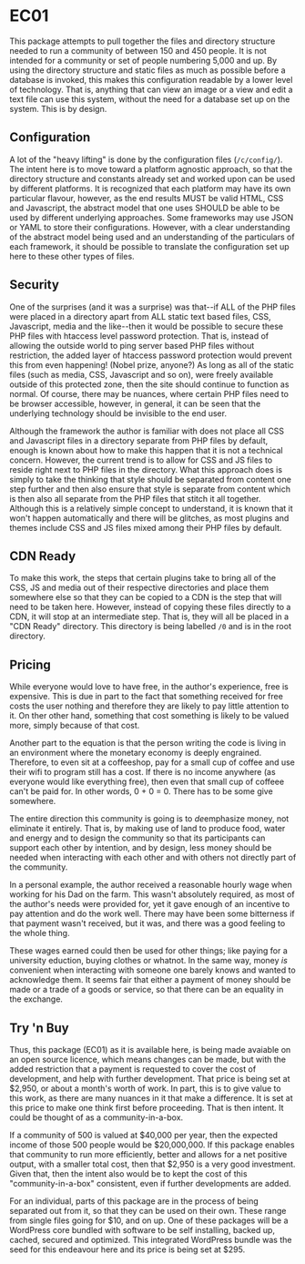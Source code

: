 # EC01

This package attempts to pull together the files and directory structure needed to run a community of between 150 and 450 people. It is not intended for a community or set of people numbering 5,000 and up. By using the directory structure and static files as much as possible before a database is invoked, this makes this configuration readable by a lower level of technology. That is, anything that can view an image or a view and edit a text file can use this system, without the need for a database set up on the system. This is by design.

## Configuration

A lot of the "heavy lifting" is done by the configuration files (`/c/config/`). The intent here is to move toward a platform agnostic approach, so that the directory structure and constants already set and worked upon can be used by different platforms. It is recognized that each platform may have its own particular flavour, however, as the end results MUST be valid HTML, CSS and Javascript, the abstract model that one uses SHOULD be able to be used by different underlying approaches. Some frameworks may use JSON or YAML to store their configurations. However, with a clear understanding of the abstract model being used and an understanding of the particulars of each framework, it should be possible to translate the configuration set up here to these other types of files.

## Security

One of the surprises (and it was a surprise) was that--if ALL of the PHP files were placed in a directory apart from ALL static text based files, CSS, Javascript, media and the like--then it would be possible to secure these PHP files with htaccess level password protection. That is, instead of allowing the outside world to ping server based PHP files without restriction, the added layer of htaccess password protection would prevent this from even happening! (Nobel prize, anyone?) As long as all of the static files (such as media, CSS, Javascript and so on), were freely available outside of this protected zone, then the site should continue to function as normal. Of course, there may be nuances, where certain PHP files need to be browser accessible, however, in general, it can be seen that the underlying technology should be invisible to the end user.

Although the framework the author is familiar with does not place all CSS and Javascript files in a directory separate from PHP files by default, enough is known about how to make this happen that it is not a technical concern. However, the current trend is to allow for CSS and JS files to reside right next to PHP files in the directory. What this approach does is simply to take the thinking that style should be separated from content one step further and then also ensure that style is separate from content which is then also all separate from the PHP files that stitch it all together. Although this is a relatively simple concept to understand, it is known that it won't happen automatically and there will be glitches, as most plugins and themes include CSS and JS files mixed among their PHP files by default.

## CDN Ready

To make this work, the steps that certain plugins take to bring all of the CSS, JS and media out of their respective directories and place them somewhere else so that they can be copied to a CDN is the step that will need to be taken here. However, instead of copying these files directly to a CDN, it will stop at an  intermediate step. That is, they will all be placed in a "CDN Ready" directory. This directory is being labelled `/0` and is in the root directory.

## Pricing

While everyone would love to have free, in the author's experience, free is expensive. This is due in part to the fact that something received for free costs the user nothing and therefore they are likely to pay little attention to it. On ther other hand, something that cost something is likely to be valued more, simply because of that cost.

Another part to the equation is that the person writing the code is living in an environment where the monetary economy is deeply engrained. Therefore, to even sit at a coffeeshop, pay for a small cup of coffee and use their wifi to program still has a cost. If there is no income anywhere (as everyone would like everything free), then even that small cup of coffeee can't be paid for. In other words, 0 + 0 = 0. There has to be some give somewhere.

The entire direction this community is going is to *de*emphasize money, not eliminate it entirely. That is, by making use of land to produce food, water and energy and to design the community so that its participants can support each other by intention, and by design, less money should be needed when interacting with each other and with others not directly part of the community.

In a personal example, the author received a reasonable hourly wage when working for his Dad on the farm. This wasn't absolutely required, as most of the author's needs were provided for, yet it gave enough of an incentive to pay attention and do the work well. There may have been some bitterness if that payment wasn't received, but it was, and there was a good feeling to the whole thing.

These wages earned could then be used for other things; like paying for a university eduction, buying clothes or whatnot. In the same way, money _is_ convenient when interacting with someone one barely knows and wanted to acknowledge them. It seems fair that either a  payment of money should be made or a trade of a goods or service, so that there can be an equality in the exchange.

## Try 'n Buy

Thus, this package (EC01) as it is available here, is being made avaiable on an open source licence, which means changes can be made, but with the added restriction that a payment is requested to cover the cost of development, and help with further development. That price is being set at $2,950, or about a month's worth of work. In part, this is to give value to this work, as there are many nuances in it that make a difference. It is set at this price to make one think first before proceeding. That is then intent. It could be thought of as a community-in-a-box.

If a community of 500 is valued at $40,000 per year, then the expected income of those 500 people would be $20,000,000. If this package enables that community to run more efficiently, better and allows for a net positive output, with a smaller total cost, then that $2,950 is a very good investment. Given that, then the intent also would be to kept the cost of this "community-in-a-box" consistent, even if further developments are added.

For an individual, parts of this package are in the process of being separated out from it, so that they can be used on their own. These range from single files going for $10, and on up. One of these packages will be a WordPress core bundled with software to be self installing, backed up, cached, secured and optimized.  This integrated WordPress bundle was the seed for this endeavour here and its price is being set at $295.
